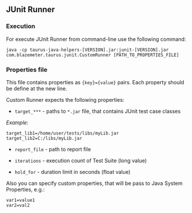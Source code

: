 ## JUnit Runner

### Execution

For execute JUnit Runner from command-line use the following command:

```    
java -cp taurus-java-helpers-[VERSION].jar:junit-[VERSION].jar com.blazemeter.taurus.junit.CustomRunner [PATH_TO_PROPERTIES_FILE]
```
    
### Properties file

This file contains properties as `{key}={value}` pairs. Each property should be define at the new line.

Custom Runner expects the following properties:

- `target_***` - paths to `*.jar` file, that contains JUnit test case classes 

_Example:_ 
```
target_lib1=/home/user/tests/libs/myLib.jar
target_lib2=C:/libs/myLib.jar
```

- `report_file` - path to report file

- `iterations` - execution count of Test Suite (long value)

- `hold_for` - duration limit in seconds (float value)

Also you can specify custom properties, that will be pass to Java System Properties, e.g.:

```
var1=value1
var2=val2
```
